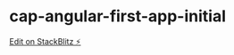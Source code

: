 # cap-angular-first-app-initial

[Edit on StackBlitz ⚡️](https://stackblitz.com/edit/cap-angular-first-app-initial)
